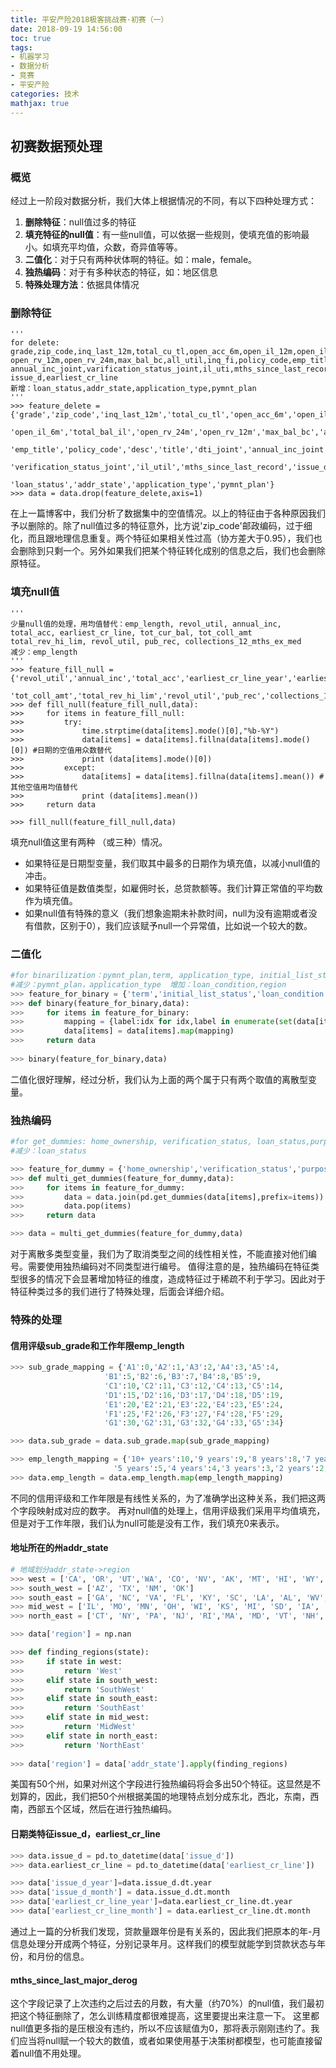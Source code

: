 ```yaml
---
title: 平安产险2018极客挑战赛·初赛（一）
date: 2018-09-19 14:56:00
toc: true
tags: 
- 机器学习
- 数据分析
- 竞赛
- 平安产险
categories: 技术
mathjax: true
---
```

## 初赛数据预处理

### 概览
 经过上一阶段对数据分析，我们大体上根据情况的不同，有以下四种处理方式：
 1. **删除特征**：null值过多的特征
 2. **填充特征的null值**：有一些null值，可以依据一些规则，使填充值的影响最小。如填充平均值，众数，奇异值等等。
 3. **二值化**：对于只有两种状体啊的特征。如：male，female。
 4. **独热编码**：对于有多种状态的特征，如：地区信息
 5. **特殊处理方法**：依据具体情况
 
### 删除特征


```
'''
for delete: grade,zip_code,inq_last_12m,total_cu_tl,open_acc_6m,open_il_12m,open_il_24m,open_il_6m,total_bal_il,
open_rv_12m,open_rv_24m,max_bal_bc,all_util,inq_fi,policy_code,emp_title,emp_title,desc,title,zip_code,dti_joint,
annual_inc_joint,varification_status_joint,il_uti,mths_since_last_record,maddr_state,
issue_d,earliest_cr_line
新增：loan_status,addr_state,application_type,pymnt_plan
'''
>>> feature_delete = {'grade','zip_code','inq_last_12m','total_cu_tl','open_acc_6m','open_il_12m','open_il_24m',
                  'open_il_6m','total_bal_il','open_rv_24m','open_rv_12m','max_bal_bc','all_util','inq_fi',
                 'emp_title','policy_code','desc','title','dti_joint','annual_inc_joint','addr_state','mths_since_rcnt_il',
                 'verification_status_joint','il_util','mths_since_last_record','issue_d','earliest_cr_line',
                  'loan_status','addr_state','application_type','pymnt_plan'}
>>> data = data.drop(feature_delete,axis=1)
```
在上一篇博客中，我们分析了数据集中的空值情况。以上的特征由于各种原因我们予以删除的。除了null值过多的特征意外，比方说'zip_code'邮政编码，过于细化，而且跟地理信息重复。两个特征如果相关性过高（协方差大于0.95），我们也会删除到只剩一个。另外如果我们把某个特征转化成别的信息之后，我们也会删除原特征。

### 填充null值


```
'''
少量null值的处理，用均值替代：emp_length, revol_util, annual_inc, total_acc, earliest_cr_line, tot_cur_bal, tot_coll_amt
total_rev_hi_lim, revol_util, pub_rec, collections_12_mths_ex_med
减少：emp_length
'''
>>> feature_fill_null = {'revol_util','annual_inc','total_acc','earliest_cr_line_year','earliest_cr_line_month','tot_cur_bal',
                    'tot_coll_amt','total_rev_hi_lim','revol_util','pub_rec','collections_12_mths_ex_med'}
>>> def fill_null(feature_fill_null,data):
>>>     for items in feature_fill_null:
>>>         try:
>>>             time.strptime(data[items].mode()[0],"%b-%Y")
>>>             data[items] = data[items].fillna(data[items].mode()[0]) #日期的空值用众数替代
>>>             print (data[items].mode()[0])
>>>         except:
>>>             data[items] = data[items].fillna(data[items].mean()) #其他空值用均值替代
>>>             print (data[items].mean())
>>>     return data

>>> fill_null(feature_fill_null,data)
```

填充null值这里有两种
（或三种）情况。
- 如果特征是日期型变量，我们取其中最多的日期作为填充值，以减小null值的冲击。
- 如果特征值是数值类型，如雇佣时长，总贷款额等。我们计算正常值的平均数作为填充值。
- 如果null值有特殊的意义（我们想象逾期未补款时间，null为没有逾期或者没有借款，区别于0），我们应该赋予null一个异常值，比如说一个较大的数。

### 二值化

```python
#for binarilization：pymnt_plan,term, application_type, initial_list_status
#减少：pymnt_plan，application_type  增加：loan_condition,region
>>> feature_for_binary = {'term','initial_list_status','loan_condition','region'}
>>> def binary(feature_for_binary,data):
>>>     for items in feature_for_binary: 
>>>         mapping = {label:idx for idx,label in enumerate(set(data[items]))}  
>>>         data[items] = data[items].map(mapping) 
>>>     return data
    
>>> binary(feature_for_binary,data)
```
二值化很好理解，经过分析，我们认为上面的两个属于只有两个取值的离散型变量。

### 独热编码


```python
#for get_dummies: home_ownership, verification_status, loan_status,purpose
#减少：loan_status

>>> feature_for_dummy = {'home_ownership','verification_status','purpose'}
>>> def multi_get_dummies(feature_for_dummy,data):
>>>     for items in feature_for_dummy: 
>>>         data = data.join(pd.get_dummies(data[items],prefix=items))
>>>         data.pop(items)
>>>     return data    

>>> data = multi_get_dummies(feature_for_dummy,data)
```
对于离散多类型变量，我们为了取消类型之间的线性相关性，不能直接对他们编号。需要使用独热编码对不同类型进行编号。
值得注意的是，独热编码在特征类型很多的情况下会显著增加特征的维度，造成特征过于稀疏不利于学习。因此对于特征种类过多的我们进行了特殊处理，后面会详细介绍。

### 特殊的处理

#### 信用评级sub_grade和工作年限emp_length

```python
>>> sub_grade_mapping = {'A1':0,'A2':1,'A3':2,'A4':3,'A5':4,
                     'B1':5,'B2':6,'B3':7,'B4':8,'B5':9,
                     'C1':10,'C2':11,'C3':12,'C4':13,'C5':14,
                     'D1':15,'D2':16,'D3':17,'D4':18,'D5':19,
                     'E1':20,'E2':21,'E3':22,'E4':23,'E5':24,
                     'F1':25,'F2':26,'F3':27,'F4':28,'F5':29,
                     'G1':30,'G2':31,'G3':32,'G4':33,'G5':34}

>>> data.sub_grade = data.sub_grade.map(sub_grade_mapping)
```

```python
>>> emp_length_mapping = {'10+ years':10,'9 years':9,'8 years':8,'7 years':7,'6 years':6,
                       '5 years':5,'4 years':4,'3 years':3,'2 years':2,'1 year':1,'< 1 year':0.5,'n/a':0}
>>> data.emp_length = data.emp_length.map(emp_length_mapping) 
```
不同的信用评级和工作年限是有线性关系的，为了准确学出这种关系，我们把这两个字段映射成对应的数字。
再对null值的处理上，信用评级我们采用平均值填充，但是对于工作年限，我们认为null可能是没有工作，我们填充0来表示。

#### 地址所在的州addr_state
```python
# 地域划分addr_state->region
>>> west = ['CA', 'OR', 'UT','WA', 'CO', 'NV', 'AK', 'MT', 'HI', 'WY', 'ID']
>>> south_west = ['AZ', 'TX', 'NM', 'OK']
>>> south_east = ['GA', 'NC', 'VA', 'FL', 'KY', 'SC', 'LA', 'AL', 'WV', 'DC', 'AR', 'DE', 'MS', 'TN' ]
>>> mid_west = ['IL', 'MO', 'MN', 'OH', 'WI', 'KS', 'MI', 'SD', 'IA', 'NE', 'IN', 'ND']
>>> north_east = ['CT', 'NY', 'PA', 'NJ', 'RI','MA', 'MD', 'VT', 'NH', 'ME']

>>> data['region'] = np.nan

>>> def finding_regions(state):
>>>     if state in west:
>>>         return 'West'
>>>     elif state in south_west:
>>>         return 'SouthWest'
>>>     elif state in south_east:
>>>         return 'SouthEast'
>>>     elif state in mid_west:
>>>         return 'MidWest'
>>>     elif state in north_east:
>>>         return 'NorthEast'
    
>>> data['region'] = data['addr_state'].apply(finding_regions)
```
美国有50个州，如果对州这个字段进行独热编码将会多出50个特征。这显然是不划算的，因此，我们把50个州根据美国的地理特点划分成东北，西北，东南，西南，西部五个区域，然后在进行独热编码。

#### 日期类特征issue_d，earliest_cr_line
```python
>>> data.issue_d = pd.to_datetime(data['issue_d'])
>>> data.earliest_cr_line = pd.to_datetime(data['earliest_cr_line'])

>>> data['issue_d_year']=data.issue_d.dt.year
>>> data['issue_d_month'] = data.issue_d.dt.month
>>> data['earliest_cr_line_year']=data.earliest_cr_line.dt.year
>>> data['earliest_cr_line_month'] = data.earliest_cr_line.dt.month
```
通过上一篇的分析我们发现，贷款量跟年份是有关系的，因此我们把原本的年-月信息处理分开成两个特征，分别记录年月。这样我们的模型就能学到贷款状态与年份，和月份的信息。

#### mths_since_last_major_derog

这个字段记录了上次违约之后过去的月数，有大量（约70%）的null值，我们最初把这个特征删除了，怎么训练精度都很难提高，这里要提出来注意一下。
这里都null值更多指的是压根没有违约，所以不应该赋值为0，那将表示刚刚违约了。我们应当将null赋一个较大的数值，或者如果使用基于决策树都模型，也可能直接留着null值不用处理。